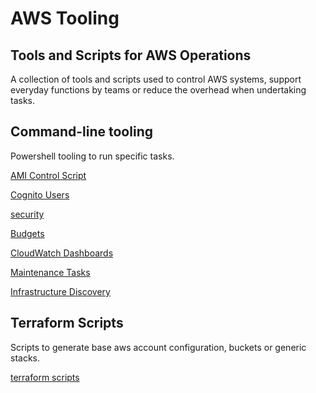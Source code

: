 # AWS Tooling

## Tools and Scripts for AWS Operations

A collection of tools and scripts used to control AWS systems, support everyday functions by teams or reduce the overhead when undertaking tasks.

## Command-line tooling

Powershell tooling to run specific tasks.

[AMI Control Script](scripts/ami_control/README.md)

[Cognito Users](scripts/cognito/README.md)

[security](scripts/security/README.md)

[Budgets](scripts/budgets/README.md)

[CloudWatch Dashboards](scripts/dashboards/README.md)

[Maintenance Tasks](scripts/maintenance/README.md)

[Infrastructure Discovery](scripts/discovery/README.md)

## Terraform Scripts

Scripts to generate base aws account configuration, buckets or generic stacks.

[terraform scripts](./terraform/)